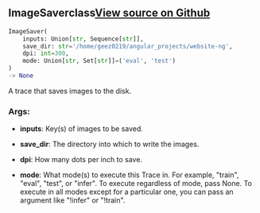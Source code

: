 ## ImageSaver<span class="tag">class</span><a class="sourcelink" href=https://github.com/fastestimator/fastestimator/blob/r1.2/fastestimator/trace/io/image_saver.py/#L30-L81>View source on Github</a>
```python
ImageSaver(
	inputs: Union[str, Sequence[str]],
	save_dir: str='/home/geez0219/angular_projects/website-ng',
	dpi: int=300,
	mode: Union[str, Set[str]]=('eval', 'test')
)
-> None
```
A trace that saves images to the disk.


<h3>Args:</h3>


* **inputs**: Key(s) of images to be saved.

* **save_dir**: The directory into which to write the images.

* **dpi**: How many dots per inch to save.

* **mode**: What mode(s) to execute this Trace in. For example, "train", "eval", "test", or "infer". To execute regardless of mode, pass None. To execute in all modes except for a particular one, you can pass an argument like "!infer" or "!train".

